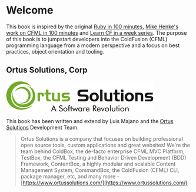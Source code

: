 # Welcome

This book is inspired by the original [Ruby in 100 minutes](http://tutorials.jumpstartlab.com/projects/ruby_in_100_minutes.html), [Mike Henke's work on CFML in 100 minutes](https://github.com/mhenke/CFML-in-100-minutes/wiki) and [Learn CF in a week series](http://www.learncfinaweek.com/). The purpose of this book is to jumpstart developers into the ColdFusion \(CFML\) programming language from a modern perspective and a focus on best practices, object orientation and tooling.

## Ortus Solutions, Corp

![](../../.gitbook/assets/ortus-medium.jpg)

This book has been written and extend by Luis Majano and the [Ortus Solutions](https://www.ortussolutions.com) Development Team.

> Ortus Solutions is a company that focuses on building professional open source tools, custom applications and great websites! We're the team behind ColdBox, the de-facto enterprise CFML MVC Platform, TestBox, the CFML Testing and Behavior Driven Development \(BDD\) Framework, ContentBox, a highly modular and scalable Content Management System, CommandBox, the ColdFusion \(CFML\) CLI, package manager, etc, and many more - [https://www.ortussolutions.com/](https://www.ortussolutions.com/)

